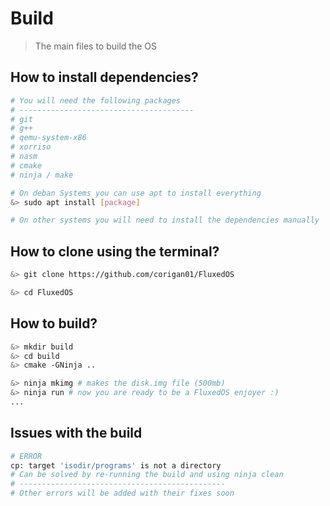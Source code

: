 # Build
> The main files to build the OS

## How to install dependencies? 
```bash
# You will need the following packages
# ---------------------------------------
# git
# g++
# qemu-system-x86
# xorriso
# nasm
# cmake
# ninja / make

# On deban Systems you can use apt to install everything
&> sudo apt install [package]

# On other systems you will need to install the dependencies manually 
```

## How to clone using the terminal?
```bash
&> git clone https://github.com/corigan01/FluxedOS

&> cd FluxedOS
```

## How to build?
```bash
&> mkdir build
&> cd build
&> cmake -GNinja ..

&> ninja mkimg # makes the disk.img file (500mb)
&> ninja run # now you are ready to be a FluxedOS enjoyer :)
...
```



## Issues with the build
```bash
# ERROR
cp: target 'isodir/programs' is not a directory
# Can be solved by re-running the build and using ninja clean
# ----------------------------------------------
# Other errors will be added with their fixes soon
```
